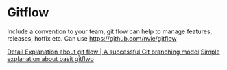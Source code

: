 
# Gitflow

Include a convention to your team, git flow can help to manage features, releases, hotfix etc. Can use https://github.com/nvie/gitflow

[Detail Explanation about git flow | A successful Git branching model](https://nvie.com/posts/a-successful-git-branching-model/)
[Simple explanation about basit gitflwo](https://danielkummer.github.io/git-flow-cheatsheet/)
